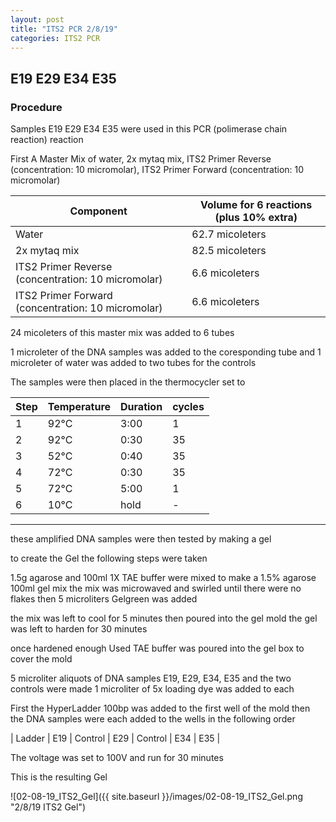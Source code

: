 ```yaml
---
layout: post
title: "ITS2 PCR 2/8/19"
categories: ITS2 PCR
---
```


## E19 E29 E34 E35

### Procedure

Samples E19 E29 E34 E35 were used in this PCR (polimerase chain reaction) reaction 

First A Master Mix of water, 2x mytaq mix, ITS2 Primer Reverse (concentration: 10 micromolar), ITS2 Primer Forward (concentration: 10 micromolar)


|Component| Volume for 6 reactions (plus 10% extra)|
|---------|---------------------------|
|Water| 62.7 micoleters|
|2x mytaq mix| 82.5 micoleters|
|ITS2 Primer Reverse (concentration: 10 micromolar)| 6.6 micoleters|
|ITS2 Primer Forward (concentration: 10 micromolar)| 6.6 micoleters|

24 micoleters of this master mix was added to 6 tubes 

1 microleter of the DNA samples was added to the coresponding tube
and 1 microleter of water was added to two tubes for the controls

The samples were then placed in the thermocycler set to 

|Step|Temperature|Duration|cycles|
|----|-------|--------|-------|
|1|92°C|3:00|1|
|2|92°C|0:30|35|
|3|52°C|0:40|35|
|4|72°C|0:30|35|
|5|72°C|5:00|1|
|6|10°C|hold|-|

___________

these amplified DNA samples were then tested by making a gel

to create the Gel the following steps were taken 

1.5g agarose and 100ml 1X TAE buffer were mixed to make a 1.5% agarose 100ml gel mix 
the mix was microwaved and swirled until there were no flakes 
then 5 microliters Gelgreen was added

the mix was left to cool for 5 minutes then poured into the gel mold
the gel was left to harden for 30 minutes 

once hardened enough Used TAE buffer was poured into the gel box to cover the mold

5 microliter aliquots of DNA samples E19, E29, E34, E35 and the two controls were made 
1 microliter of 5x loading dye was added to each

First the HyperLadder 100bp was added to the first well of the mold 
then the DNA samples were each added to the wells in the following order 

| Ladder | E19 | Control | E29 | Control | E34 | E35 |

The voltage was set to 100V and run for 30 minutes


This is the resulting Gel

![02-08-19_ITS2_Gel]({{ site.baseurl }}/images/02-08-19_ITS2_Gel.png "2/8/19 ITS2 Gel")